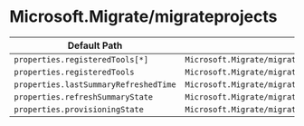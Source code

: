 # Microsoft.Migrate/migrateprojects

| Default Path | Alias |
|---|---|
| `properties.registeredTools[*]` | `Microsoft.Migrate/migrateprojects/registeredTools[*]` |
| `properties.registeredTools` | `Microsoft.Migrate/migrateprojects/registeredTools` |
| `properties.lastSummaryRefreshedTime` | `Microsoft.Migrate/migrateprojects/lastSummaryRefreshedTime` |
| `properties.refreshSummaryState` | `Microsoft.Migrate/migrateprojects/refreshSummaryState` |
| `properties.provisioningState` | `Microsoft.Migrate/migrateprojects/provisioningState` |

